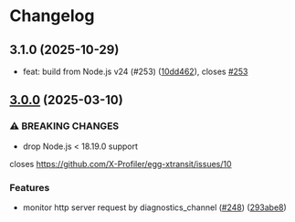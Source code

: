 # Changelog

## 3.1.0 (2025-10-29)

* feat: build from Node.js v24 (#253) ([10dd462](https://github.com/X-Profiler/xprofiler/commit/10dd462)), closes [#253](https://github.com/X-Profiler/xprofiler/issues/253)

## [3.0.0](https://github.com/X-Profiler/xprofiler/compare/v2.6.1...v3.0.0) (2025-03-10)


### ⚠ BREAKING CHANGES

* drop Node.js < 18.19.0 support

closes https://github.com/X-Profiler/egg-xtransit/issues/10

### Features

* monitor http server request by diagnostics_channel ([#248](https://github.com/X-Profiler/xprofiler/issues/248)) ([293abe8](https://github.com/X-Profiler/xprofiler/commit/293abe8f5e8c8316dd68f02bf0dc3f5266d568dc))
